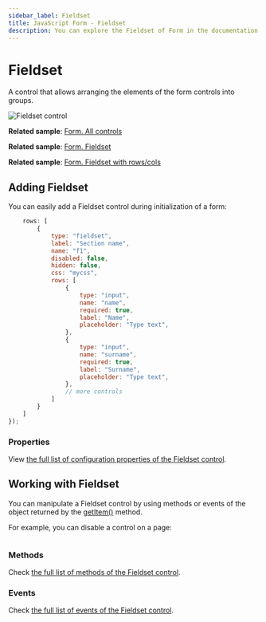 ```yaml
---
sidebar_label: Fieldset
title: JavaScript Form - Fieldset 
description: You can explore the Fieldset of Form in the documentation of the DHTMLX JavaScript UI library. Browse developer guides and API reference, try out code examples and live demos, and download a free 30-day evaluation version of DHTMLX Suite.
---
```


# Fieldset

A control that allows arranging the elements of the form controls into groups.

![Fieldset control](../assets/form/form_fieldset.png)

**Related sample**: [Form. All controls](https://snippet.dhtmlx.com/ikyyekxq)

**Related sample**: [Form. Fieldset](https://snippet.dhtmlx.com/axlwcdrz?tag=fieldset)

**Related sample**: [Form. Fieldset with rows/cols](https://snippet.dhtmlx.com/lo6g167p?tag=fieldset)

## Adding Fieldset

You can easily add a Fieldset control during initialization of a form:

```javascript
	rows: [
	    {
	        type: "fieldset",
	        label: "Section name",
	        name: "f1",
	        disabled: false, 
	        hidden: false, 
	        css: "mycss",
	        rows: [
                {
                    type: "input",
                    name: "name",
                    required: true,
                    label: "Name",
                    placeholder: "Type text",
                },
                {
                    type: "input",
                    name: "surname",
                    required: true,
                    label: "Surname",
                    placeholder: "Type text",
                },
                // more controls
            ]
	    }
	]
});
```

### Properties

View [the full list of configuration properties of the Fieldset control](form/api/fieldset/api_fieldset_properties.md).

## Working with Fieldset

You can manipulate a Fieldset control by using methods or events of the object returned by the [getItem()](form/api/form_getitem_method.md) method.

For example, you can disable a control on a page:

```javascript
```

### Methods

Check [the full list of methods of the Fieldset control](form/api/api_overview.md#fieldset-methods).

### Events

Check [the full list of events of the Fieldset control](form/api/api_overview.md#fieldset-events).





